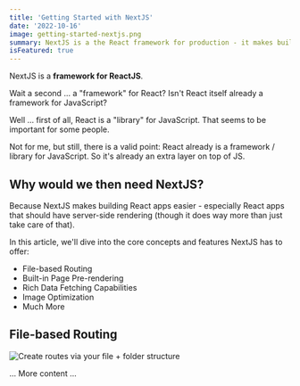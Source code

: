 ```yaml
---
title: 'Getting Started with NextJS'
date: '2022-10-16'
image: getting-started-nextjs.png
summary: NextJS is a the React framework for production - it makes building fullstack React apps and sites a breeze and ships with built-in SSR.
isFeatured: true
---
```

NextJS is a **framework for ReactJS**.

Wait a second ... a "framework" for React? Isn't React itself already a framework for JavaScript?

Well ... first of all, React is a "library" for JavaScript. That seems to be important for some people.

Not for me, but still, there is a valid point: React already is a framework / library for JavaScript. So it's already an extra layer on top of JS.

## Why would we then need NextJS?

Because NextJS makes building React apps easier - especially React apps that should have server-side rendering (though it does way more than just take care of that).

In this article, we'll dive into the core concepts and features NextJS has to offer:

- File-based Routing
- Built-in Page Pre-rendering
- Rich Data Fetching Capabilities
- Image Optimization
- Much More

## File-based Routing

![Create routes via your file + folder structure](/images/posts/p3/nextjs-file-based-routing.png)

... More content ...
